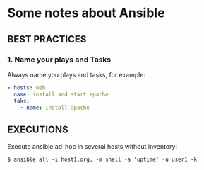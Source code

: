 # Some notes about Ansible

## BEST PRACTICES

### 1. Name your plays and Tasks
Always name you plays and tasks, for example:

```yaml
- hosts: web
  name: install and start apache
  taks:
    - name: install apache

```

## EXECUTIONS
Execute ansible ad-hoc in several hosts without inventory:

`$ ansible all -i host1.org, -m shell -a 'uptime' -u user1 -k`
